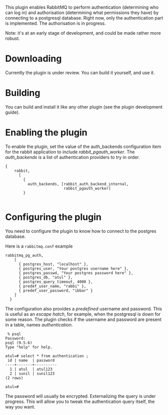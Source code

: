 This plugin enables RabbitMQ to perform authentication (determining who can log in) and 
authorisation (determining what permissions they have) by connecting to a postgresql database.
   Right now, only the authentication part is implemented. The authorisation is in progress. 

Note: it's at an early stage of development, and could be made rather more robust.

# Downloading

Currently the plugin is under review. You can build it yourself, and use it.

# Building

You can build and install it like any other plugin (see the plugin development guide).  

# Enabling the plugin

To enable the plugin, set the value of the auth_backends configuration item for the rabbit application to include _rabbit_pgauth_worker_. The _auth_backends_ is a list of authentication providers to try in order. 

```
{
    rabbit,
      [
        {
          auth_backends, [rabbit_auth_backend_internal,
                          rabbit_pgauth_worker]
        }
       
```

# Configuring the plugin

You need to configure the plugin to know how to connect to the postgres database.  

Here is a `rabbitmq.conf` example  

```
rabbitmq_pg_auth,
    [
      { postgres_host, "localhost" },
      { postgres_user, "Your postgres username here" },
      { postgres_passwd, "Your postgres password here" },
      { postgres_db, "atul" },
      { postgres_query_timeout, 4000 },
      { predef_user_name, "rabbi" },
      { predef_user_password, "ibbar" }
    ]
  }
```

The configuration also provides a _predefined_ username and password. This is useful as an _escape hatch_, 
for example, when the postgresql is down for some reason. The plugin checks if the username and password are present in a table, names _authentication_. 

```
 % psql
Password: 
psql (9.5.6)
Type "help" for help.

atul=# select * from authentication ;
 id | name  | password 
----+-------+----------
  1 | atul  | atul123
  2 | sunil | sunil123
(2 rows)

atul=# 
```
The password will usually be encrypted. Externalizing the query is under progress. This will allow you to tweak the authentication query itself, the way you want. 

